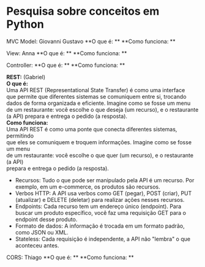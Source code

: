 # Pesquisa sobre conceitos em Python

MVC
Model: Giovanni Gustavo
**O que é: ** **Como funciona: **

View: Anna
**O que é: ** **Como funciona: **

Controller:
**O que é: ** **Como funciona: **

**REST:** (Gabriel)<br>
**O que é:**<br>
    Uma API REST (Representational State Transfer) é como uma interface<br>
    que permite que diferentes sistemas se comuniquem entre si, trocando<br>
    dados de forma organizada e eficiente. Imagine como se fosse um menu<br>
    de um restaurante: você escolhe o que deseja (um recurso), e o restaurante<br>
    (a API) prepara e entrega o pedido (a resposta).<br>
**Como funciona:**<br>
    Uma API REST é como uma ponte que conecta diferentes sistemas, permitindo<br>
    que eles se comuniquem e troquem informações. Imagine como se fosse um menu<br>
    de um restaurante: você escolhe o que quer (um recurso), e o restaurante (a API)<br>
    prepara e entrega o pedido (a resposta).<br>

-   Recursos: Tudo o que pode ser manipulado pela API é um recurso. Por exemplo, em um e-commerce, os produtos são recursos.<br>
-   Verbos HTTP: A API usa verbos como GET (pegar), POST (criar), PUT (atualizar) e DELETE (deletar) para realizar ações nesses recursos.<br>
-   Endpoints: Cada recurso tem um endereço único (endpoint). Para buscar um produto específico, você faz uma requisição GET para o endpoint desse produto.<br>
-   Formato de dados: A informação é trocada em um formato padrão, como JSON ou XML.<br>
-   Stateless: Cada requisição é independente, a API não "lembra" o que aconteceu antes.<br>

CORS: Thiago
**O que é: ** **Como funciona: **
